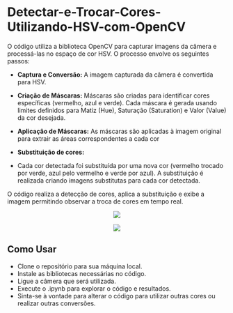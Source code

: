 # Detectar-e-Trocar-Cores-Utilizando-HSV-com-OpenCV
O código utiliza a biblioteca OpenCV para capturar imagens da câmera e processá-las no espaço de cor HSV. O processo envolve os seguintes passos:

- **Captura e Conversão:**
A imagem capturada da câmera é convertida para HSV.

- **Criação de Máscaras:**
Máscaras são criadas para identificar cores específicas (vermelho, azul e verde). Cada máscara é gerada usando limites definidos para Matiz (Hue), Saturação (Saturation) e Valor (Value) da cor desejada.

- **Aplicação de Máscaras:**
As máscaras são aplicadas à imagem original para extrair as áreas correspondentes a cada cor

- **Substituição de cores:**
- Cada cor detectada foi substituída por uma nova cor (vermelho trocado por verde, azul pelo vermelho e verde por azul). A substituição é realizada criando imagens substitutas para cada cor detectada.

O código realiza a detecção de cores, aplica a substituição e exibe a imagem permitindo observar a troca de cores em tempo real.

<p align="center">
  <img src="https://github.com/user-attachments/assets/89fb5ced-aa08-4f85-829c-229e29e3efb1">
</p>
<p align="center">
  <img src="https://github.com/user-attachments/assets/4256994b-cd4d-41f8-8427-87f997ecf241">
</p>

## Como Usar
 - Clone o repositório para sua máquina local.
 - Instale as bibliotecas necessárias no código.
 - Ligue a câmera que será utilizada.
 - Execute o .ipynb para explorar o código e resultados.
 - Sinta-se à vontade para alterar o código para utilizar outras cores ou realizar outras conversões.
